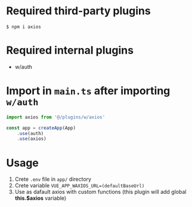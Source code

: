 # Required third-party plugins
`$ npm i axios`

# Required internal plugins
- w/auth

# Import in `main.ts`  after importing `w/auth`
```javascript
import axios from '@/plugins/w/axios'

const app = createApp(App)
    .use(auth)
	.use(axios)
```
# Usage
1. Crete ``.env`` file in `app/` directory
2. Crete variable `VUE_APP_WAXIOS_URL=(defaultBaseUrl)`
3. Use as dafault axios with custom functions (this plugin will add global **this.$axios** variable)